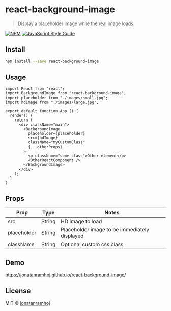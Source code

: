 # react-background-image

> Display a placeholder image while the real image loads.

[![NPM](https://img.shields.io/npm/v/react-background-image.svg)](https://www.npmjs.com/package/react-background-image) [![JavaScript Style Guide](https://img.shields.io/badge/code_style-standard-brightgreen.svg)](https://standardjs.com)

## Install

```bash
npm install --save react-background-image
```

## Usage

```tsx
import React from "react";
import BackgroundImage from "react-background-image";
import placeholder from "./images/small.jpg";
import hdImage from "./images/large.jpg";

export default function App () {
  render() {
    return (
      <div className="main">
        <BackgroundImage
          placeholder={placeholder}
          src={hdImage}
          className="myCustomClass"
          {...otherProps}
        >
          <p className="some-class">Other element</p>
          <OtherReactComponent />
        </BackgroundImage>
      </div>
    );
  }
}
```

## Props

| Prop        | Type   | Notes                                         |
| ----------- | ------ | --------------------------------------------- |
| src         | String | HD image to load                              |
| placeholder | String | Placeholder image to be immediately displayed |
| className   | String | Optional custom css class                     |

## Demo

https://jonatanramhoj.github.io/react-background-image/

## License

MIT © [jonatanramhoj](https://github.com/jonatanramhoj)
